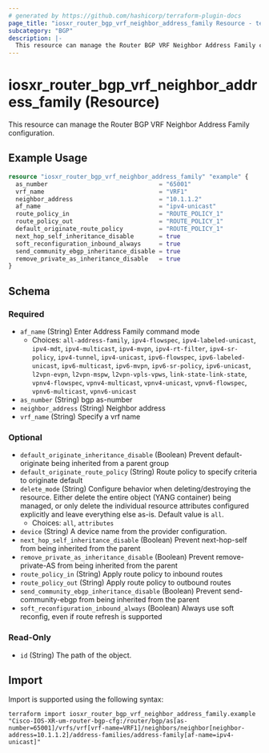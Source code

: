 ```yaml
---
# generated by https://github.com/hashicorp/terraform-plugin-docs
page_title: "iosxr_router_bgp_vrf_neighbor_address_family Resource - terraform-provider-iosxr"
subcategory: "BGP"
description: |-
  This resource can manage the Router BGP VRF Neighbor Address Family configuration.
---
```


# iosxr_router_bgp_vrf_neighbor_address_family (Resource)

This resource can manage the Router BGP VRF Neighbor Address Family configuration.

## Example Usage

```terraform
resource "iosxr_router_bgp_vrf_neighbor_address_family" "example" {
  as_number                               = "65001"
  vrf_name                                = "VRF1"
  neighbor_address                        = "10.1.1.2"
  af_name                                 = "ipv4-unicast"
  route_policy_in                         = "ROUTE_POLICY_1"
  route_policy_out                        = "ROUTE_POLICY_1"
  default_originate_route_policy          = "ROUTE_POLICY_1"
  next_hop_self_inheritance_disable       = true
  soft_reconfiguration_inbound_always     = true
  send_community_ebgp_inheritance_disable = true
  remove_private_as_inheritance_disable   = true
}
```

<!-- schema generated by tfplugindocs -->
## Schema

### Required

- `af_name` (String) Enter Address Family command mode
  - Choices: `all-address-family`, `ipv4-flowspec`, `ipv4-labeled-unicast`, `ipv4-mdt`, `ipv4-multicast`, `ipv4-mvpn`, `ipv4-rt-filter`, `ipv4-sr-policy`, `ipv4-tunnel`, `ipv4-unicast`, `ipv6-flowspec`, `ipv6-labeled-unicast`, `ipv6-multicast`, `ipv6-mvpn`, `ipv6-sr-policy`, `ipv6-unicast`, `l2vpn-evpn`, `l2vpn-mspw`, `l2vpn-vpls-vpws`, `link-state-link-state`, `vpnv4-flowspec`, `vpnv4-multicast`, `vpnv4-unicast`, `vpnv6-flowspec`, `vpnv6-multicast`, `vpnv6-unicast`
- `as_number` (String) bgp as-number
- `neighbor_address` (String) Neighbor address
- `vrf_name` (String) Specify a vrf name

### Optional

- `default_originate_inheritance_disable` (Boolean) Prevent default-originate being inherited from a parent group
- `default_originate_route_policy` (String) Route policy to specify criteria to originate default
- `delete_mode` (String) Configure behavior when deleting/destroying the resource. Either delete the entire object (YANG container) being managed, or only delete the individual resource attributes configured explicitly and leave everything else as-is. Default value is `all`.
  - Choices: `all`, `attributes`
- `device` (String) A device name from the provider configuration.
- `next_hop_self_inheritance_disable` (Boolean) Prevent next-hop-self from being inherited from the parent
- `remove_private_as_inheritance_disable` (Boolean) Prevent remove-private-AS from being inherited from the parent
- `route_policy_in` (String) Apply route policy to inbound routes
- `route_policy_out` (String) Apply route policy to outbound routes
- `send_community_ebgp_inheritance_disable` (Boolean) Prevent send-community-ebgp from being inherited from the parent
- `soft_reconfiguration_inbound_always` (Boolean) Always use soft reconfig, even if route refresh is supported

### Read-Only

- `id` (String) The path of the object.

## Import

Import is supported using the following syntax:

```shell
terraform import iosxr_router_bgp_vrf_neighbor_address_family.example "Cisco-IOS-XR-um-router-bgp-cfg:/router/bgp/as[as-number=65001]/vrfs/vrf[vrf-name=VRF1]/neighbors/neighbor[neighbor-address=10.1.1.2]/address-families/address-family[af-name=ipv4-unicast]"
```
